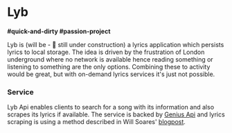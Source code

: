 # Lyb
**\#quick-and-dirty #passion-project**

Lyb is (will be - 🚧 still under construction) a lyrics application which persists lyrics to local storage.
The idea is driven by the frustration of London underground where no network is available hence reading something or listening to something are the only options. Combining these to activity would be great, but with on-demand lyrics services it's just not possible.

### Service

Lyb Api enables clients to search for a song with its information and also scrapes its lyrics if available.
The service is backed by [Genius Api](https://docs.genius.com) and lyrics scraping is using a method described in Will Soares' [blogpost](https://dev.to/willamesoares/how-to-integrate-spotify-and-genius-api-to-easily-crawl-song-lyrics-with-python-4o62).


